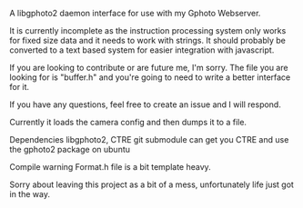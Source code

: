 A libgphoto2 daemon interface for use with my Gphoto Webserver.

It is currently incomplete as the instruction processing system only works for fixed size data and it needs to work with strings. It should probably be converted to a text based system for easier integration with javascript. 

If you are looking to contribute or are future me, I'm sorry. The file you are looking for is "buffer.h" and you're going to need to write a better interface for it. 

If you have any questions, feel free to create an issue and I will respond. 

Currently it loads the camera config and then dumps it to a file.


Dependencies
libgphoto2, CTRE
git submodule can get you CTRE and use the gphoto2 package on ubuntu

Compile warning 
Format.h file is a bit template heavy.


Sorry about leaving this project as a bit of a mess, unfortunately life just got in the way.

